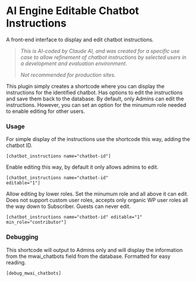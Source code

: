 # AI Engine Editable Chatbot Instructions
A front-end interface to display and edit chatbot instructions.

><em>This is AI-coded by Claude AI, and was created for a specific use case to allow refinement of chatbot instructions by selected users in a development and evaluation environment.</em>
>
><em>Not recommended for production sites.</em>

This plugin simply creates a shortcode where you can display the instructions for the identified chatbot. Has options to edit the instructions and save them back to the database. By default, only Admins can edit the instructions. However, you can set an option for the minumum role needed to enable editing for other users.

### Usage

For simple display of the instructions use the shortcode this way, adding the chatbot ID.

<code>[chatbot_instructions name="chatbot-id"]</code>

Enable editing this way, by default it only allows admins to edit.

<code>[chatbot_instructions name="chatbot-id" editable="1"]</code>

Allow editing by lower roles. Set the minumum role and all above it can edit. Does not support custom user roles, accepts only organic WP user roles all the way down to Subscriber. Guests can never edit.

<code>[chatbot_instructions name="chatbot-id" editable="1" min_role="contributor"]</code>

### Debugging

This shortcode will output to Admins only and will display the information from the mwai_chatbots field from the database. Formatted for easy reading.

<code>[debug_mwai_chatbots]</code>
